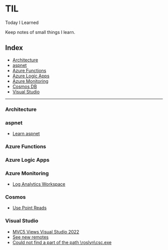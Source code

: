 # TIL
Today I Learned

Keep notes of small things I learn.

## Index
* [Architecture](#architecture)
* [aspnet](#aspnet)
* [Azure Functions](#azure-functions)
* [Azure Logic Apps](#azure-logic-apps)
* [Azure Monitoring](#azure-monitoring)
* [Cosmos DB](#cosmos-db)
* [Visual Studio](#visual-studio)

---

### Architecture

### aspnet
- [Learn aspnet](aspnet/learn-aspnet.md)

### Azure Functions

### Azure Logic Apps

### Azure Monitoring
- [Log Analytics Workspace](azure-monitoring/log-analytics-workspace.md)

### Cosmos
- [Use Point Reads](cosmos-db/point-reads.md)

### Visual Studio
- [MVC5 Views Visual Studio 2022](visual-studio/razor-views-mvc5.md)
- [See new remotes](visual-studio/see-new-remotes.md)
- [Could not find a part of the path \roslyn\csc.exe](visual-studio/csc-exe.md)




